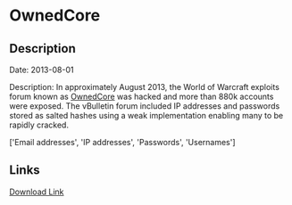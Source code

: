 # OwnedCore

## Description

Date: 2013-08-01

Description:
In approximately August 2013, the World of Warcraft exploits forum known as <a href="http://www.ownedcore.com" target="_blank" rel="noopener">OwnedCore</a> was hacked and more than 880k accounts were exposed. The vBulletin forum included IP addresses and passwords stored as salted hashes using a weak implementation enabling many to be rapidly cracked.


['Email addresses', 'IP addresses', 'Passwords', 'Usernames']

## Links

[Download Link](https://link-to.net/1229997/820.5073843131383/dynamic/?r=aHR0cHM6Ly93d3cubWVkaWFmaXJlLmNvbS92aWV3L09oZ1dVMzRjOUx2eURzcS9Pd25lZENvcmUuY29tL2ZpbGU=)